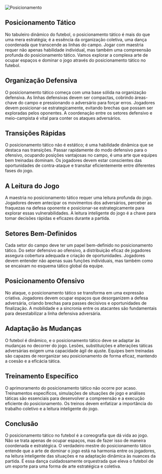 ![Posicionamento](https://categoriacanal.com/wp-content/uploads/2022/12/Tatica-4141-Futebol.jpg)

## Posicionamento Tático
No tabuleiro dinâmico do futebol, o posicionamento tático é mais do que uma mera estratégia; é a essência da organização coletiva, uma dança coordenada que transcende as linhas do campo. Jogar com maestria requer não apenas habilidade individual, mas também uma compreensão profunda do posicionamento tático. Vamos explorar a complexa arte de ocupar espaços e dominar o jogo através do posicionamento tático no futebol.
## Organização Defensiva
O posicionamento tático começa com uma base sólida na organização defensiva. As linhas defensivas devem ser compactas, cobrindo áreas-chave do campo e pressionando o adversário para forçar erros. Jogadores devem posicionar-se estrategicamente, evitando brechas que possam ser exploradas pelos oponentes. A coordenação entre os setores defensivo e meio-campista é vital para conter os ataques adversários.
## Transições Rápidas
O posicionamento tático não é estático; é uma habilidade dinâmica que se destaca nas transições. Passar rapidamente do modo defensivo para o ofensivo, ocupando posições vantajosas no campo, é uma arte que equipes bem treinadas dominam. Os jogadores devem estar conscientes das oportunidades de contra-ataque e transitar eficientemente entre diferentes fases do jogo.
## A Leitura do Jogo
A maestria no posicionamento tático requer uma leitura profunda do jogo. Jogadores devem antecipar os movimentos dos adversários, perceber as fraquezas na defesa oponente e posicionar-se estrategicamente para explorar essas vulnerabilidades. A leitura inteligente do jogo é a chave para tomar decisões rápidas e eficazes durante a partida.
## Setores Bem-Definidos
Cada setor do campo deve ter um papel bem-definido no posicionamento tático. Do setor defensivo ao ofensivo, a distribuição eficaz de jogadores assegura cobertura adequada e criação de oportunidades. Jogadores devem entender não apenas suas funções individuais, mas também como se encaixam no esquema tático global da equipe.
## Posicionamento Ofensivo
No ataque, o posicionamento tático se transforma em uma expressão criativa. Jogadores devem ocupar espaços que desorganizem a defesa adversária, criando brechas para passes decisivos e oportunidades de finalização. A mobilidade e a sincronia entre os atacantes são fundamentais para desestabilizar a linha defensiva adversária.
## Adaptação às Mudanças
O futebol é dinâmico, e o posicionamento tático deve se adaptar às mudanças no decorrer do jogo. Lesões, substituições e alterações táticas adversárias exigem uma capacidade ágil de ajuste. Equipes bem treinadas são capazes de reorganizar seu posicionamento de forma eficaz, mantendo a coesão e a eficácia tática.
## Treinamento Específico
O aprimoramento do posicionamento tático não ocorre por acaso. Treinamentos específicos, simulações de situações de jogo e análises táticas são essenciais para desenvolver a compreensão e a execução eficiente do posicionamento. Os treinos devem enfatizar a importância do trabalho coletivo e a leitura inteligente do jogo.
## Conclusão
O posicionamento tático no futebol é a coreografia que dá vida ao jogo. Não se trata apenas de ocupar espaços, mas de fazer isso de maneira coordenada e estratégica. O verdadeiro mestre do posicionamento tático entende que a arte de dominar o jogo está na harmonia entre os jogadores, na leitura inteligente das situações e na adaptação dinâmica às nuances da partida. É essa dança cuidadosamente orquestrada que eleva o futebol de um esporte para uma forma de arte estratégica e coletiva.